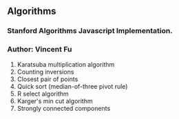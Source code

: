 ## Algorithms

### Stanford Algorithms Javascript Implementation. 
### Author: Vincent Fu

1. Karatsuba multiplication algorithm
2. Counting inversions
3. Closest pair of points
4. Quick sort (median-of-three pivot rule)
5. R select algorithm
6. Karger's min cut algorithm
7. Strongly connected components
